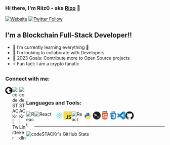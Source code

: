 ### Hi there, I'm Riiz0 - aka [Rizo][website] 👋

[![Website](https://img.shields.io/website?label=NEEDS_NAME&style=for-the-badge&url=https%3A%2F%2Fkiranpachhai.com)]()
[![Twitter Follow](https://img.shields.io/twitter/follow/o_oRizo?color=1DA1F2&logo=twitter&style=for-the-badge)](https://twitter.com/o_oRizo)

## I'm a Blockchain Full-Stack Developer!!

- 🌱 I’m currently learning everything 🤣
- 👯 I’m looking to collaborate with Developers
- 🥅 2023 Goals: Contribute more to Open Source projects
- ⚡ Fun fact: I am a crypto fanatic 

### Connect with me:

[<img align="left" alt="codeSTACKr.com" width="22px" src="https://raw.githubusercontent.com/iconic/open-iconic/master/svg/globe.svg" />][website]
[<img align="left" alt="codeSTACKr | Twitter" width="22px" src="https://cdn.jsdelivr.net/npm/simple-icons@v3/icons/twitter.svg" />][twitter]
[<img align="left" alt="codeSTACKr | LinkedIn" width="22px" src="https://cdn.jsdelivr.net/npm/simple-icons@v3/icons/linkedin.svg" />][linkedin]

<br />

### Languages and Tools:

<img align="left" alt="React" width="26px" 
src="https://github.com/Riiz0/Riiz0/assets/51212226/46f3ea3e-38b5-43a6-b606-f744e44bc506" />
<img align="left" alt="React" width="66px" 
src="https://github.com/Riiz0/Riiz0/assets/51212226/efc1b87f-c5f3-4984-9e9c-6ab084c0603f" />
<img align="left" alt="React" width="26px" src="https://raw.githubusercontent.com/github/explore/80688e429a7d4ef2fca1e82350fe8e3517d3494d/topics/react/react.png" />
<img align="left" alt="JavaScript" width="26px" src="https://raw.githubusercontent.com/github/explore/80688e429a7d4ef2fca1e82350fe8e3517d3494d/topics/javascript/javascript.png" />
<img align="left" alt="React" width="36px"
src="https://github.com/Riiz0/Riiz0/assets/51212226/f641a05d-618e-4dad-8b18-2634b156e803" />
<img align="left" alt="Python" width="30px" src="https://raw.githubusercontent.com/github/explore/80688e429a7d4ef2fca1e82350fe8e3517d3494d/topics/python/python.png" />
<img align="left" alt="Terminal" width="26px" src="https://raw.githubusercontent.com/github/explore/80688e429a7d4ef2fca1e82350fe8e3517d3494d/topics/terminal/terminal.png" />
<img align="left" alt="HTML5" width="26px" src="https://raw.githubusercontent.com/github/explore/80688e429a7d4ef2fca1e82350fe8e3517d3494d/topics/html/html.png" />
<img align="left" alt="CSS3" width="26px" src="https://raw.githubusercontent.com/github/explore/80688e429a7d4ef2fca1e82350fe8e3517d3494d/topics/css/css.png" />
<img align="left" alt="Visual Studio Code" width="26px" src="https://raw.githubusercontent.com/github/explore/80688e429a7d4ef2fca1e82350fe8e3517d3494d/topics/visual-studio-code/visual-studio-code.png" />
<img align="left" alt="GitHub" width="26px" src="https://raw.githubusercontent.com/github/explore/78df643247d429f6cc873026c0622819ad797942/topics/github/github.png" />

<br />
<br />

---

<img align="left" alt="codeSTACKr's GitHub Stats" src="https://github-readme-stats-omega.vercel.app/api?username=Riiz0&show_icons=true&hide_border=true&theme=dark" />


[website]: ...
[twitter]: https://twitter.com/o_oRizo
[linkedin]: https://www.linkedin.com/in/shawn-rizo-8ba295232/
